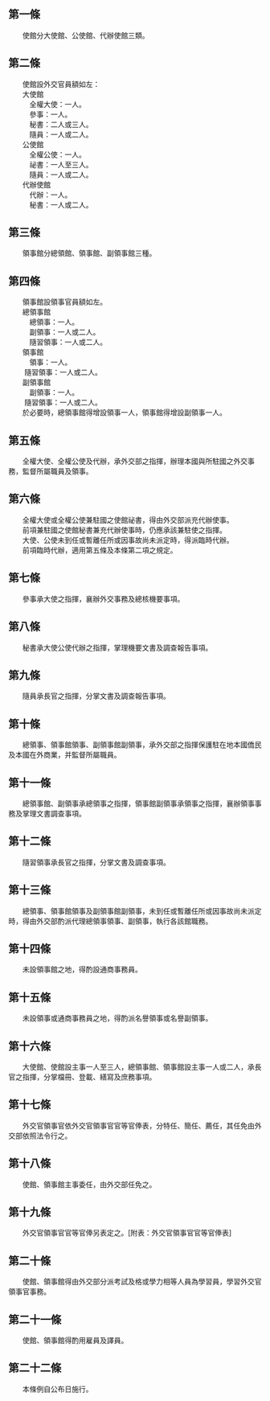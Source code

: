 第一條 
-------
　　使館分大使館、公使館、代辦使館三類。  


第二條 
-------
　　使館設外交官員額如左：  
　　大使館  
　　　全權大使：一人。  
　　　參事：一人。  
　　　秘書：二人或三人。  
　　　隨員：一人或二人。  
　　公使館  
　　　全權公使：一人。  
　　　祕書：一人至三人。  
　　　隨員：一人或二人。  
　　代辦使館  
　　　代辦：一人。  
　　　秘書：一人或二人。  


第三條 
-------
　　領事館分總領館、領事館、副領事館三種。  


第四條 
-------
　　領事館設領事官員額如左。  
　　總領事館  
　　　總領事：一人。  
　　　副領事：一人或二人。  
　　　隨習領事：一人或二人。  
　　領事館  
　　　領事：一人。  
　　  隨習領事：一人或二人。  
　　副領事館  
　　　副領事：一人。  
　　  隨習領事：一人或二人。  
　　於必要時，總領事館得增設領事一人，領事館得增設副領事一人。  


第五條 
-------
　　全權大使、全權公使及代辦，承外交部之指揮，辦理本國與所駐國之外交事務，監督所屬職員及領事。  


第六條 
-------
　　全權大使或全權公使兼駐國之使館祕書，得由外交部派充代辦使事。  
　　前項兼駐國之使館秘書兼充代辦使事時，仍應承該兼駐使之指揮。  
　　大使、公使未到任或暫離任所或因事故尚未派定時，得派臨時代辦。  
　　前項臨時代辦，適用第五條及本條第二項之規定。  


第七條 
-------
　　參事承大使之指揮，襄辦外交事務及總核機要事項。  


第八條 
-------
　　秘書承大使公使代辦之指揮，掌理機要文書及調查報告事項。  


第九條 
-------
　　隨員承長官之指揮，分掌文書及調查報告事項。  


第十條 
-------
　　總領事、領事館領事、副領事館副領事，承外交部之指揮保護駐在地本國僑民及本國在外商業，并監督所屬職員。  


第十一條 
---------
　　總領事館、副領事承總領事之指揮，領事館副領事承領事之指揮，襄辦領事事務及掌理文書調查事項。  


第十二條 
---------
　　隨習領事承長官之指揮，分掌文書及調查事項。  


第十三條 
---------
　　總領事、領事館領事及副領事館副領事，未到任或暫離任所或因事故尚未派定時，得由外交部酌派代理總領事領事、副領事，執行各該館職務。  


第十四條 
---------
　　未設領事館之地，得酌設通商事務員。  


第十五條 
---------
　　未設領事或通商事務員之地，得酌派名譽領事或名譽副領事。  


第十六條 
---------
　　大使館、使館設主事一人至三人，總領事館、領事館設主事一人或二人，承長官之指揮，分掌檔冊、登載、繕寫及庶務事項。  


第十七條 
---------
　　外交官領事官依外交官領事官官等官俸表，分特任、簡任、薦任，其任免由外交部依照法令行之。  


第十八條 
---------
　　使館、領事館主事委任，由外交部任免之。  


第十九條 
---------
　　外交官領事官官等官俸另表定之。[附表：外交官領事官官等官俸表]  


第二十條 
---------
　　使館、領事館得由外交部分派考試及格或學力相等人員為學習員，學習外交官領事官事務。  


第二十一條 
-----------
　　使館、領事館得酌用雇員及譯員。  


第二十二條 
-----------
　　本條例自公布日施行。